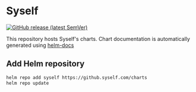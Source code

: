 # Syself

[![GitHub release (latest SemVer)](https://img.shields.io/github/v/release/syself/charts?style=for-the-badge)](https://github.com/syself/charts/releases/latest)


This repository hosts Syself's charts. Chart documentation is automatically generated using [helm-docs](https://github.com/norwoodj/helm-docs)

## Add Helm repository

```bash
helm repo add syself https://github.syself.com/charts
helm repo update
```
